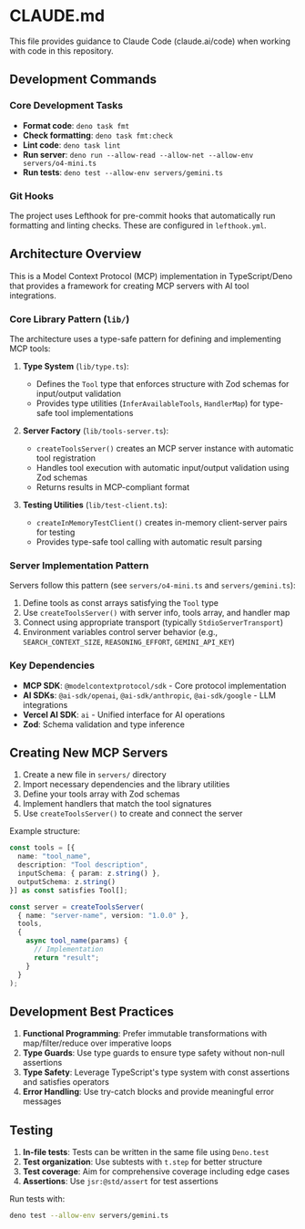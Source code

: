 # CLAUDE.md

This file provides guidance to Claude Code (claude.ai/code) when working with code in this repository.

## Development Commands

### Core Development Tasks
- **Format code**: `deno task fmt`
- **Check formatting**: `deno task fmt:check`
- **Lint code**: `deno task lint`
- **Run server**: `deno run --allow-read --allow-net --allow-env servers/o4-mini.ts`
- **Run tests**: `deno test --allow-env servers/gemini.ts`

### Git Hooks
The project uses Lefthook for pre-commit hooks that automatically run formatting and linting checks. These are configured in `lefthook.yml`.

## Architecture Overview

This is a Model Context Protocol (MCP) implementation in TypeScript/Deno that provides a framework for creating MCP servers with AI tool integrations.

### Core Library Pattern (`lib/`)

The architecture uses a type-safe pattern for defining and implementing MCP tools:

1. **Type System** (`lib/type.ts`):
   - Defines the `Tool` type that enforces structure with Zod schemas for input/output validation
   - Provides type utilities (`InferAvailableTools`, `HandlerMap`) for type-safe tool implementations

2. **Server Factory** (`lib/tools-server.ts`):
   - `createToolsServer()` creates an MCP server instance with automatic tool registration
   - Handles tool execution with automatic input/output validation using Zod schemas
   - Returns results in MCP-compliant format

3. **Testing Utilities** (`lib/test-client.ts`):
   - `createInMemoryTestClient()` creates in-memory client-server pairs for testing
   - Provides type-safe tool calling with automatic result parsing

### Server Implementation Pattern

Servers follow this pattern (see `servers/o4-mini.ts` and `servers/gemini.ts`):

1. Define tools as const arrays satisfying the `Tool` type
2. Use `createToolsServer()` with server info, tools array, and handler map
3. Connect using appropriate transport (typically `StdioServerTransport`)
4. Environment variables control server behavior (e.g., `SEARCH_CONTEXT_SIZE`, `REASONING_EFFORT`, `GEMINI_API_KEY`)

### Key Dependencies

- **MCP SDK**: `@modelcontextprotocol/sdk` - Core protocol implementation
- **AI SDKs**: `@ai-sdk/openai`, `@ai-sdk/anthropic`, `@ai-sdk/google` - LLM integrations
- **Vercel AI SDK**: `ai` - Unified interface for AI operations
- **Zod**: Schema validation and type inference

## Creating New MCP Servers

1. Create a new file in `servers/` directory
2. Import necessary dependencies and the library utilities
3. Define your tools array with Zod schemas
4. Implement handlers that match the tool signatures
5. Use `createToolsServer()` to create and connect the server

Example structure:
```typescript
const tools = [{
  name: "tool_name",
  description: "Tool description",
  inputSchema: { param: z.string() },
  outputSchema: z.string()
}] as const satisfies Tool[];

const server = createToolsServer(
  { name: "server-name", version: "1.0.0" },
  tools,
  {
    async tool_name(params) {
      // Implementation
      return "result";
    }
  }
);
```

## Development Best Practices

1. **Functional Programming**: Prefer immutable transformations with map/filter/reduce over imperative loops
2. **Type Guards**: Use type guards to ensure type safety without non-null assertions
3. **Type Safety**: Leverage TypeScript's type system with const assertions and satisfies operators
4. **Error Handling**: Use try-catch blocks and provide meaningful error messages

## Testing

1. **In-file tests**: Tests can be written in the same file using `Deno.test`
2. **Test organization**: Use subtests with `t.step` for better structure
3. **Test coverage**: Aim for comprehensive coverage including edge cases
4. **Assertions**: Use `jsr:@std/assert` for test assertions

Run tests with:
```bash
deno test --allow-env servers/gemini.ts
```